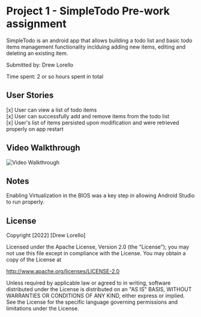 # Project 1 - SimpleTodo Pre-work assignment

SimpleTodo is an android app that allows building a todo list and basic todo items management functionality inclduing adding new items, editing and deleting an existing item.

Submitted by: Drew Lorello

Time spent: 2 or so hours spent in total

## User Stories

[x] User can view a list of todo items <br>
[x] User can successfully add and remove items from the todo list <br>
[x] User's list of items persisted upon modification and were retrieved properly on app restart <br>

## Video Walkthrough

<img src='https://imgur.com/a/SZwntnq.gif' title='Video Walkthrough'/>

## Notes
Enabling Virtualization in the BIOS was a key step in allowing Android Studio to run properly.

## License

Copyright [2022] [Drew Lorello]

Licensed under the Apache License, Version 2.0 (the "License");
you may not use this file except in compliance with the License.
You may obtain a copy of the License at

http://www.apache.org/licenses/LICENSE-2.0

Unless required by applicable law or agreed to in writing, software
distributed under the License is distributed on an "AS IS" BASIS,
WITHOUT WARRANTIES OR CONDITIONS OF ANY KIND, either express or implied.
See the License for the specific language governing permissions and
limitations under the License.
